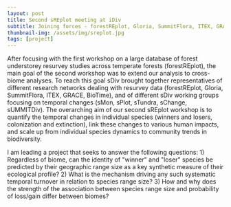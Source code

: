 ```yaml
---
layout: post
title: Second sREplot meeting at iDiv
subtitle: Joining forces - forestREplot, Gloria, SummitFlora, ITEX, GRACE and BioTime
thumbnail-img: /assets/img/sreplot.jpg
tags: [project]
---
```



After focusing with the first workshop on a large database of forest understorey resurvey studies across temperate forests (forestREplot), the
main goal of the second workshop was to extend our analysis to cross-biome analyses. To reach this goal sDiv brought together representatives 
of different research networks dealing with resurvey data (forestREplot, Gloria, SummitFlora, ITEX, GRACE, BioTime), and of different sDiv working groups
focusing on temporal changes (sMon, sPlot, sTundra, sChange, sUMMITDiv). The overarching aim of our second sREplot workshop is to quantify the temporal 
changes in individual species (winners and losers, colonization and extinction), link these changes to various human impacts, and scale up from
individual species dynamics to community trends in biodiversity.

I am leading a project that seeks to answer the following questions: 1) Regardless of biome, can the identity of "winner" and "loser" species be predicted by their geographic range size as a key synthetic measure of their ecological profile? 2) What is the mechanism driving any such systematic temporal turnover in relation to species range size? 3) How and why does the strength of the association between species range size and probability of loss/gain differ between biomes?
